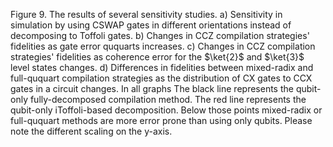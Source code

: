 Figure 9. The results of several sensitivity studies. a) Sensitivity in simulation by using CSWAP gates in different orientations instead of decomposing to Toffoli gates. b) Changes in CCZ compilation strategies' fidelities as gate error ququarts increases.  c) Changes in CCZ compilation strategies' fidelities as coherence error for the $\ket{2}$ and $\ket{3}$ level states changes. d) Differences in fidelities between mixed-radix and full-ququart compilation strategies as the distribution of CX gates to CCX gates in a circuit changes. In all graphs The black line represents the qubit-only fully-decomposed compilation method.  The red line represents the qubit-only iToffoli-based decomposition. Below those points mixed-radix or full-ququart methods are more error prone than using only qubits. Please note the different scaling on the y-axis.